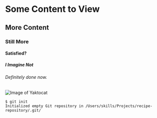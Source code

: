 # Some Content to View
## More Content
### Still More
#### Satisfied?
##### I Imagine Not
###### Definitely done now.

![Image of Yaktocat](https://octodex.github.com/images/yaktocat.png)

```
$ git init
Initialized empty Git repository in /Users/skills/Projects/recipe-repository/.git/
```
